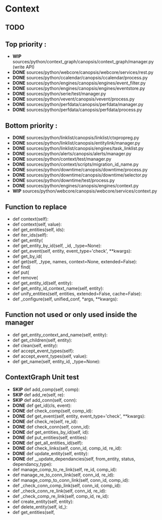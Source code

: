 Context
=======

TODO
----
Top priority :
--------------
  * **WIP**  sources/python/context_graph/canopsis/context_graph/manager.py (write API)
  * **DONE** sources/python/webcore/canopsis/webcore/services/rest.py
  * **DONE** sources/python/ccalendar/canopsis/ccalendar/process.py
  * **DONE** sources/python/engines/canopsis/engines/event_filter.py
  * **DONE** sources/python/engines/canopsis/engines/eventstore.py
  * **DONE** sources/python/serie/test/manager.py
  * **DONE** sources/python/vevent/canopsis/vevent/process.py
  * **DONE** sources/python/perfdata/canopsis/perfdata/manager.py
  * **DONE** sources/python/perfdata/canopsis/perfdata/process.py

Bottom priority :
-----------------
  * **DONE** sources/python/linklist/canopsis/linklist/ctxpropreg.py
  * **DONE** sources/python/linklist/canopsis/entitylink/manager.py
  * **DONE** sources/python/linklist/canopsis/engines/task_linklist.py
  * **DONE** sources/python/alerts/canopsis/alerts/manager.py
  * **DONE** sources/python/context/test/manager.py
  * **DONE** sources/python/context/scripts/migration_id_name.py
  * **DONE** sources/python/downtime/canopsis/downtime/process.py
  * **DONE** sources/python/downtime/canopsis/downtime/selector.py
  * **DONE** sources/python/downtime/test/process.py
  * **DONE** sources/python/engines/canopsis/engines/context.py
  * **WIP**  sources/python/webcore/canopsis/webcore/services/context.py

Function to replace
-------------------
  * def context(self):
  * def context(self, value):
  * def get_entities(self, ids):
  * def iter_ids(self):
  * def get_entity(
  * def get_entity_by_id(self, _id, _type=None):
  * def get_event(self, entity, event_type='check', **kwargs):
  * def get_by_id(
  * def get(self, _type, names, context=None, extended=False):
  * def find(
  * def put(
  * def remove(
  * def get_entity_id(self, entity):
  * def get_entity_id_context_name(self, entity):
  * def unify_entities(self, entities, extended=False, cache=False):
  * def _configure(self, unified_conf, *args, **kwargs):


Function not used or only used inside the manager
-------------------------------------------------
  * def get_entity_context_and_name(self, entity):
  * def get_children(self, entity):
  * def clean(self, entity):
  * def accept_event_types(self):
  * def accept_event_types(self, value):
  * def get_name(self, entity_id, _type=None):

ContextGraph Unit test
----------------------
  * **SKIP** def add_comp(self, comp):
  * **SKIP** def add_re(self, re):
  * **SKIP** def add_conn(self, conn):
  * **DONE** def get_id(cls, event):
  * **DONE** def check_comp(self, comp_id):
  * **DONE** def get_event(self, entity, event_type='check', \**kwargs):
  * **DONE** def check_re(self, re_id):
  * **DONE** def check_conn(self, conn_id):
  * **DONE** def get_entities_by_id(self, id):
  * **DONE** def put_entities(self, entities):
  * **DONE** def get_all_entities_id(self):
  * **DONE** def check_links(self, conn_id, comp_id, re_id):
  * **DONE** def update_entity(self, entity):
  * **DONE** def __update_dependancies(self, from_entity, status, dependancy_type):
  * def manage_comp_to_re_link(self, re_id, comp_id):
  * def manage_re_to_conn_link(self, conn_id, re_id):
  * def manage_comp_to_conn_link(self, conn_id, comp_id):
  * def _check_conn_comp_link(self, conn_id, comp_id):
  * def _check_conn_re_link(self, conn_id, re_id):
  * def _check_comp_re_link(self, comp_id, re_id):
  * def create_entity(self, entity):
  * def delete_entity(self, id_):
  * def get_entities(self,
